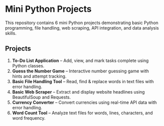 # Mini Python Projects
This repository contains 6 mini Python projects demonstrating basic Python programming, file handling, web scraping, API integration, and data analysis skills.
## Projects

1. **To-Do List Application** – Add, view, and mark tasks complete using Python classes.
2. **Guess the Number Game** – Interactive number guessing game with hints and attempt tracking.
3. **Basic File Handling Tool** – Read, find & replace words in text files with error handling.
4. **Basic Web Scraper** – Extract and display website headlines using BeautifulSoup and Requests.
5. **Currency Converter** – Convert currencies using real-time API data with error handling.
6. **Word Count Tool** – Analyze text files for words, lines, characters, and word frequency.
